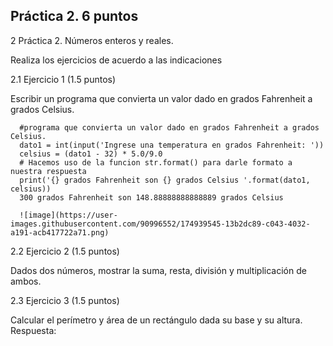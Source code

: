 ## Práctica 2. 6 puntos
2 Práctica 2. Números enteros y reales.

Realiza los ejercicios de acuerdo a las indicaciones

2.1 Ejercicio 1 (1.5 puntos)

Escribir un programa que convierta un valor dado en grados Fahrenheit a grados
Celsius.

      #programa que convierta un valor dado en grados Fahrenheit a grados Celsius.
      dato1 = int(input('Ingrese una temperatura en grados Fahrenheit: '))
      celsius = (dato1 - 32) * 5.0/9.0
      # Hacemos uso de la funcion str.format() para darle formato a nuestra respuesta
      print('{} grados Fahrenheit son {} grados Celsius '.format(dato1, celsius))
      300 grados Fahrenheit son 148.88888888888889 grados Celsius 
      
      ![image](https://user-images.githubusercontent.com/90996552/174939545-13b2dc89-c043-4032-a191-acb417722a71.png)


2.2 Ejercicio 2 (1.5 puntos)

Dados dos números, mostrar la suma, resta, división y multiplicación de
ambos.


2.3 Ejercicio 3 (1.5 puntos)

Calcular el perímetro y área de un rectángulo dada su base y su altura.
Respuesta:


